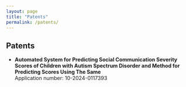 ```yaml
---
layout: page
title: "Patents"
permalink: /patents/
---
```


## Patents
- **Automated System for Predicting Social Communication Severity Scores of Children with Autism Spectrum Disorder and Method for Predicting Scores Using The Same**  
  Application number: 10-2024-0117393 
